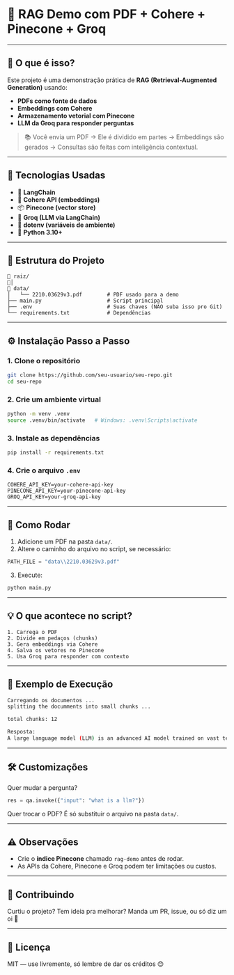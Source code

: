 # 🧠 RAG Demo com PDF + Cohere + Pinecone + Groq

---

## 📌 O que é isso?

Este projeto é uma demonstração prática de **RAG (Retrieval-Augmented Generation)** usando:

- **PDFs como fonte de dados**
- **Embeddings com Cohere**
- **Armazenamento vetorial com Pinecone**
- **LLM da Groq para responder perguntas**

> 📚 Você envia um PDF → Ele é dividido em partes → Embeddings são gerados → Consultas são feitas com inteligência contextual.

---

## 💠 Tecnologias Usadas

- 🧱 **LangChain**
- 🧠 **Cohere API (embeddings)**
- 📦 **Pinecone (vector store)**
- 🤖 **Groq (LLM via LangChain)**
- 🌿 **dotenv (variáveis de ambiente)**
- 🐍 **Python 3.10+**

---

## 📂 Estrutura do Projeto

```
📁 raiz/
👥│
📂 data/
│   └── 2210.03629v3.pdf        # PDF usado para a demo
├── main.py                     # Script principal
├── .env                        # Suas chaves (NÃO suba isso pro Git)
└── requirements.txt            # Dependências
```

---

## ⚙️ Instalação Passo a Passo

### 1. Clone o repositório

```bash
git clone https://github.com/seu-usuario/seu-repo.git
cd seu-repo
```

### 2. Crie um ambiente virtual

```bash
python -m venv .venv
source .venv/bin/activate   # Windows: .venv\Scripts\activate
```

### 3. Instale as dependências

```bash
pip install -r requirements.txt
```

### 4. Crie o arquivo `.env`

```
COHERE_API_KEY=your-cohere-api-key
PINECONE_API_KEY=your-pinecone-api-key
GROQ_API_KEY=your-groq-api-key
```

---

## 🚀 Como Rodar

1. Adicione um PDF na pasta `data/`.
2. Altere o caminho do arquivo no script, se necessário:

```python
PATH_FILE = "data\\2210.03629v3.pdf"
```

3. Execute:

```bash
python main.py
```

---

## 💡 O que acontece no script?

```text
1. Carrega o PDF
2. Divide em pedaços (chunks)
3. Gera embeddings via Cohere
4. Salva os vetores no Pinecone
5. Usa Groq para responder com contexto
```

---

## 🧪 Exemplo de Execução

```bash
Carregando os documentos ...
splitting the documments into small chunks ...

total chunks: 12

Resposta:
A large language model (LLM) is an advanced AI model trained on vast text data...
```

---

## 🛠️ Customizações

Quer mudar a pergunta?

```python
res = qa.invoke({"input": "what is a llm?"})
```

Quer trocar o PDF? É só substituir o arquivo na pasta `data/`.

---

## ⚠️ Observações

- Crie o **índice Pinecone** chamado `rag-demo` antes de rodar.
- As APIs da Cohere, Pinecone e Groq podem ter limitações ou custos.

---

## 🤝 Contribuindo

Curtiu o projeto? Tem ideia pra melhorar? Manda um PR, issue, ou só diz um oi 👋

---

## 📄 Licença

MIT — use livremente, só lembre de dar os créditos 😊

